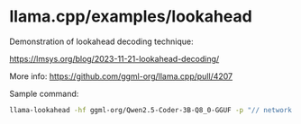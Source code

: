 # llama.cpp/examples/lookahead

Demonstration of lookahead decoding technique:

https://lmsys.org/blog/2023-11-21-lookahead-decoding/

More info: https://github.com/ggml-org/llama.cpp/pull/4207

Sample command:

```bash
llama-lookahead -hf ggml-org/Qwen2.5-Coder-3B-Q8_0-GGUF -p "// network server implemented in C\n// author: Peter Hacker\n\n#include" -e -ngl 99 -t 4 -n 512 -c 4096 -kvu
```
